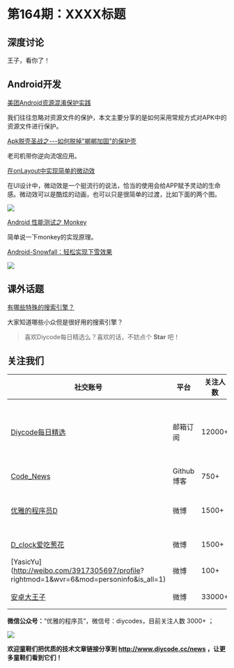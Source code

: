 # 第164期：XXXX标题

## 深度讨论

[]()

王子，看你了！

## Android开发

[美团Android资源混淆保护实践](http://tech.meituan.com/mt-android-resource-obfuscation.html)

我们往往忽略对资源文件的保护，本文主要分享的是如何采用常规方式对APK中的资源文件进行保护。

[Apk脱壳圣战之---如何脱掉"梆梆加固"的保护壳](http://mp.weixin.qq.com/s/vjEi8Yh0A5flK4tH0iQzhg)

老司机带你逆向流氓应用。

[在onLayout中实现简单的微动效](http://www.jianshu.com/p/93463ab36df9)

在UI设计中，微动效是一个挺流行的说法，恰当的使用会给APP赋予灵动的生命感。微动效可以是酷炫的动画，也可以只是很简单的过渡，比如下面的两个图。

![](http://upload-images.jianshu.io/upload_images/2270777-9c2227c84a90879e?imageMogr2/auto-orient/strip)

[Android 性能测试之 Monkey](https://testerhome.com/topics/7266)

简单说一下monkey的实现原理。

[Android-Snowfall：轻松实现下雪效果](https://github.com/JetradarMobile/android-snowfall)

![](https://raw.githubusercontent.com/JetradarMobile/android-snowfall/master/art/hotellook-demo.gif)

## 课外话题

[有哪些特殊的搜索引擎？](https://www.zhihu.com/question/20251786)

大家知道哪些小众但是很好用的搜索引擎？

> 喜欢Diycode每日精选么？喜欢的话，不妨点个 **Star** 吧！

## 关注我们

| 社交账号  |  平台  | 关注人数 | 说明 |
| -------- | -------- | -------- | -------- |
| [Diycode每日精选](http://list.qq.com/cgi-bin/qf_invite?id=d469993d2c888e971c0fbb2309c4d84256968386b126b967)|   邮箱订阅  | 12000+ | 每日分享一次Android、iOS、Swfit技术干货  |
| [Code_News](https://github.com/DiyCodes/code_news) |    Github博客  |750+ | 每日邮件推送列表  |
| [优雅的程序员D](http://weibo.com/u/5891258264) |   微博  | 1500+ | 官方微博，每日分享开源信息  |
| [D_clock爱吃葱花](http://weibo.com/u/2480694892)  |   微博  | 1500+ | 日报发起人  |
|[YasicYu](http://weibo.com/3917305697/profile? rightmod=1&wvr=6&mod=personinfo&is_all=1)  |   微博  | 100+ | 日报发起人  |
|[安卓大王子](http://weibo.com/apkbus/)   |   微博  | 33000+ | 日报发起人  |

**微信公众号：**“优雅的程序员”，微信号：diycodes，目前关注人数 3000+ ；

![](http://upload-images.jianshu.io/upload_images/1846413-b42abfa70f909099.jpg?imageMogr2/auto-orient/strip%7CimageView2/2/w/1240)

**欢迎童鞋们把优质的技术文章链接分享到 http://www.diycode.cc/news ，让更多童鞋们看到它们！**